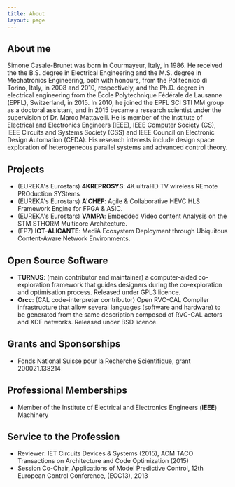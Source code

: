 ```yaml
---
title: About
layout: page
---
```


## About me
Simone Casale-Brunet was born in Courmayeur, Italy, in 1986. He received the the B.S. degree in Electrical Engineering and the M.S. degree in Mechatronics Engineering, both with honours, from the Politecnico di Torino, Italy, in 2008 and 2010, respectively, and the Ph.D. degree in electrical engineering from the École Polytechnique Fédérale de Lausanne (EPFL), Switzerland, in 2015. In 2010, he joined the EPFL SCI STI MM group as a doctoral assistant, and in 2015 became a research scientist under the supervision of Dr. Marco Mattavelli. He is member of the Institute of Electrical and Electronics Engineers (IEEE), IEEE Computer Society (CS), IEEE Circuits and Systems Society (CSS) and IEEE Council on Electronic Design Automation (CEDA). His research interests include design space exploration of heterogeneous parallel systems and advanced control theory. 


## Projects
- (EUREKA's Eurostars) **4KREPROSYS**: 4K ultraHD TV wireless REmote PROduction SYStems
- (EUREKA's Eurostars) **A'CHEF**: Agile & Collaborative HEVC HLS Framework Engine for FPGA & ASIC.
- (EUREKA's Eurostars) **VAMPA**: Embedded Video content Analysis on the STM STHORM Multicore Architecture.
- (FP7) **ICT-ALICANTE**: MediA Ecosystem Deployment through Ubiquitous Content-Aware Network Environments.


## Open Source Software
- **TURNUS**: (main contributor and maintainer) a computer-aided co-exploration framework that guides designers during the co-exploration and optimisation process. Released under GPL3 licence.
- **Orcc**: (CAL code-interpreter contributor) Open RVC-CAL Compiler infrastructure that allow several languages (software and hardware) to be generated from the same description composed of RVC-CAL actors and XDF networks. Released under BSD licence.


## Grants and Sponsorships 
- Fonds National Suisse pour la Recherche Scientifique, grant 200021.138214

## Professional Memberships
- Member of the Institute of Electrical and Electronics Engineers (**IEEE**) Machinery

## Service to the Profession
- Reviewer: IET Circuits Devices & Systems (2015), ACM TACO Transactions on Architecture and Code Optimization (2015)
- Session Co-Chair, Applications of Model Predictive Control, 12th European Control Conference, (ECC13), 2013


